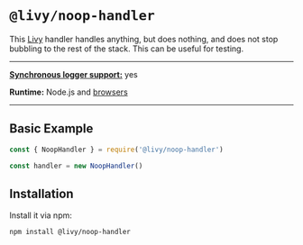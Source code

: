 # `@livy/noop-handler`

This [Livy](../../README.md#readme) handler handles anything, but does nothing, and does not stop bubbling to the rest of the stack. This can be useful for testing.

---

[**Synchronous logger support:**](../../README.md#synchronous-and-asynchronous-logging) yes

**Runtime:** Node.js and [browsers](../../README.md#usage-in-browsers)

---

## Basic Example

```js
const { NoopHandler } = require('@livy/noop-handler')

const handler = new NoopHandler()
```

## Installation

Install it via npm:

```bash
npm install @livy/noop-handler
```
